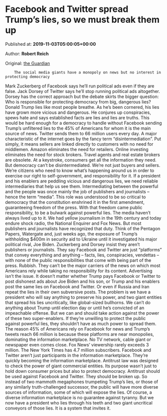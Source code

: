 
# Facebook and Twitter spread Trump’s lies, so we must break them up

Published at: **2019-11-03T05:00:05+00:00**

Author: **Robert Reich**

Original: [the Guardian](https://www.theguardian.com/commentisfree/2019/nov/02/facebook-twitter-donald-trump-lies)


        The social media giants have a monopoly on news but no interest in protecting democracy
      
Mark Zuckerberg of Facebook says he’ll run political ads even if they are false. Jack Dorsey of Twitter says he’ll stop running political ads altogether.
Dorsey has the correct approach but the debate skirts the bigger question: Who is responsible for protecting democracy from big, dangerous lies?
Donald Trump lies like most people breathe. As he’s been cornered, his lies have grown more vicious and dangerous. He conjures up conspiracies, spews hate and says established facts are lies and lies are truths.
This would be hard enough for a democracy to handle without Facebook sending Trump’s unfiltered lies to the 45% of Americans for whom it is the main source of news. Twitter sends them to 66 million users every day.
A major characteristic of the internet goes by the fancy term “disintermediation”. Put simply, it means sellers are linked directly to customers with no need for middlemen.
Amazon eliminates the need for retailers. Online investing eliminates the need for stock brokers. Travel agents and real estate brokers are obsolete. At a keystroke, consumers get all the information they need.
But democracy can’t be disintermediated. We’re not just buyers and sellers. We’re citizens who need to know what’s happening around us in order to exercise our right to self-government, and responsibility for it.
If a president and his enablers are peddling vicious and dangerous lies, we need reliable intermediaries that help us see them.
Intermediating between the powerful and the people was once mainly the job of publishers and journalists – hence the term “media”.
This role was understood to be so critical to democracy that the constitution enshrined it in the first amendment, guaranteeing freedom of the press.
With that freedom came public responsibility, to be a bulwark against powerful lies. The media haven’t always lived up to it. We had yellow journalism in the 19th century and today endure shock radio, the National Enquirer and Fox News.
But most publishers and journalists have recognized that duty. Think of the Pentagon Papers, Watergate and, just weeks ago, the exposure of Trump’s withholding $400m in security aid to Ukraine until it investigated his major political rival, Joe Biden.
Zuckerberg and Dorsey insist they aren’t publishers or journalists. They say Facebook and Twitter are just “platforms” that convey everything and anything – facts, lies, conspiracies, vendettas – with none of the public responsibilities that come with being part of the press.
Rubbish. They can’t be the major carriers of the news on which most Americans rely while taking no responsibility for its content.
Advertising isn’t the issue. It doesn’t matter whether Trump pays Facebook or Twitter to post dishonest ads about Joe Biden and his son, or Trump and his enablers post the same lies on Facebook and Twitter. Or even if Russia and Iran repeat the lies in their own subversive posts.
The problem is we have a president who will say anything to preserve his power, and two giant entities that spread his lies uncritically, like global-sized bullhorns.
We can’t do anything about Trump until election day or until he’s convicted of an impeachable offense. But we can and should take action against the power of these two super-enablers. If they’re unwilling to protect the public against powerful lies, they shouldn’t have as much power to spread them.
The reason 45% of Americans rely on Facebook for news and Trump’s tweets reach 66 million is because these platforms are near monopolies, dominating the information marketplace. No TV network, cable giant or newspaper even comes close. Fox News’ viewership rarely exceeds 3 million. The New York Times has 4.7 million subscribers.
Facebook and Twitter aren’t just participants in the information marketplace. They’re quickly becoming the information marketplace.
Antitrust law was designed to check the power of giant commercial entities. Its purpose wasn’t just to hold down consumer prices but also to protect democracy. Antitrust should be used against Facebook and Twitter. They should be broken up.
So instead of two mammoth megaphones trumpeting Trump’s lies, or those of any similarly truth-challenged successor, the public will have more diverse sources of information, some of which will expose the lies.
Of course, a diverse information marketplace is no guarantee against tyranny. But we now have a president who lies through his teeth and two giant uncritical conveyors of those lies. It is a system that invites it.
